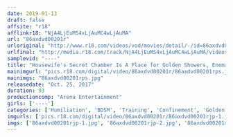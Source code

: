 ```yaml
---
date: 2019-01-13
draft: false
affsite: "r18"
afflinkr18: "NjA4LjEuMS4xLjAuMC4wLjAuMA"
url: "86axdvd00201r"
urloriginal: "http://www.r18.com/videos/vod/movies/detail/-/id=86axdvd00201r"
urlfinal: "http://media.r18.com/track/NjA4LjEuMS4xLjAuMC4wLjAuMA/videos/vod/movies/detail/-/id=86axdvd00201r"
samplevid: "----"
title: "Housewife's Secret Chamber Is A Place for Golden Showers, Enemas, Whipping, and Needle-Nose Penetration"
mainimgurl: "pics.r18.com/digital/video/86axdvd00201r/86axdvd00201rps.jpg"
mainimgs: "86axdvd00201rps.jpg"
releasedate: "Oct. 25, 2017"
duration: 93
productioncomp: "Arena Entertainment"
girls: ['----']
categories: ['Humiliation', 'BDSM', 'Training', 'Confinement', 'Golden Shower', 'Enema', 'Bondage']
imgurls: ['pics.r18.com/digital/video/86axdvd00201r/86axdvd00201rjp-1.jpg', 'pics.r18.com/digital/video/86axdvd00201r/86axdvd00201rjp-2.jpg', 'pics.r18.com/digital/video/86axdvd00201r/86axdvd00201rjp-3.jpg', 'pics.r18.com/digital/video/86axdvd00201r/86axdvd00201rjp-4.jpg', 'pics.r18.com/digital/video/86axdvd00201r/86axdvd00201rjp-5.jpg', 'pics.r18.com/digital/video/86axdvd00201r/86axdvd00201rjp-6.jpg', 'pics.r18.com/digital/video/86axdvd00201r/86axdvd00201rjp-7.jpg', 'pics.r18.com/digital/video/86axdvd00201r/86axdvd00201rjp-8.jpg', 'pics.r18.com/digital/video/86axdvd00201r/86axdvd00201rjp-9.jpg', 'pics.r18.com/digital/video/86axdvd00201r/86axdvd00201rjp-10.jpg', 'pics.r18.com/digital/video/86axdvd00201r/86axdvd00201rjp-11.jpg', 'pics.r18.com/digital/video/86axdvd00201r/86axdvd00201rjp-12.jpg', 'pics.r18.com/digital/video/86axdvd00201r/86axdvd00201rjp-13.jpg', 'pics.r18.com/digital/video/86axdvd00201r/86axdvd00201rjp-14.jpg', 'pics.r18.com/digital/video/86axdvd00201r/86axdvd00201rjp-15.jpg', 'pics.r18.com/digital/video/86axdvd00201r/86axdvd00201rjp-16.jpg', 'pics.r18.com/digital/video/86axdvd00201r/86axdvd00201rjp-17.jpg', 'pics.r18.com/digital/video/86axdvd00201r/86axdvd00201rjp-18.jpg', 'pics.r18.com/digital/video/86axdvd00201r/86axdvd00201rjp-19.jpg', 'pics.r18.com/digital/video/86axdvd00201r/86axdvd00201rjp-20.jpg']
imgs: ['86axdvd00201rjp-1.jpg', '86axdvd00201rjp-2.jpg', '86axdvd00201rjp-3.jpg', '86axdvd00201rjp-4.jpg', '86axdvd00201rjp-5.jpg', '86axdvd00201rjp-6.jpg', '86axdvd00201rjp-7.jpg', '86axdvd00201rjp-8.jpg', '86axdvd00201rjp-9.jpg', '86axdvd00201rjp-10.jpg', '86axdvd00201rjp-11.jpg', '86axdvd00201rjp-12.jpg', '86axdvd00201rjp-13.jpg', '86axdvd00201rjp-14.jpg', '86axdvd00201rjp-15.jpg', '86axdvd00201rjp-16.jpg', '86axdvd00201rjp-17.jpg', '86axdvd00201rjp-18.jpg', '86axdvd00201rjp-19.jpg', '86axdvd00201rjp-20.jpg']
---
```

